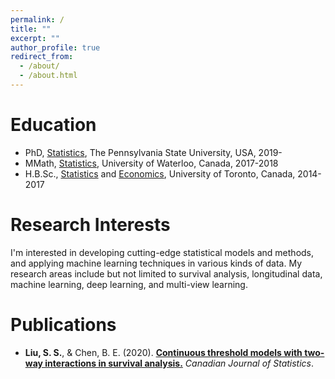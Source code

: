 ```yaml
---
permalink: /
title: ""
excerpt: ""
author_profile: true
redirect_from: 
  - /about/
  - /about.html
---
```



# Education
* PhD, [Statistics](https://stat.psu.edu), The Pennsylvania State University, USA, 2019-
* MMath, [Statistics](https://uwaterloo.ca/statistics-and-actuarial-science/), University of Waterloo, Canada, 2017-2018
* H.B.Sc., [Statistics](https://www.statistics.utoronto.ca) and [Economics](https://www.economics.utoronto.ca), University of Toronto, Canada, 2014-2017

# Research Interests
I'm interested in developing cutting-edge statistical models and methods, and applying machine learning techniques in various kinds of data. My research areas include but not limited to survival analysis, longitudinal data, machine learning, deep learning, and multi-view learning.

# Publications
* <b>Liu, S. S.</b>, & Chen, B. E. (2020). <b>[Continuous threshold models with two-way interactions in survival analysis.](https://onlinelibrary.wiley.com/doi/full/10.1002/cjs.11561)</b> <i>Canadian Journal of Statistics</i>. 
